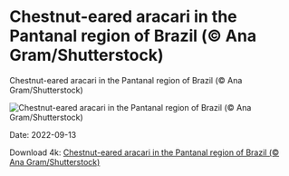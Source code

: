 # Chestnut-eared aracari in the Pantanal region of Brazil (© Ana Gram/Shutterstock)

Chestnut-eared aracari in the Pantanal region of Brazil (© Ana Gram/Shutterstock)

![Chestnut-eared aracari in the Pantanal region of Brazil (© Ana Gram/Shutterstock)](https://bing.com/th?id=OHR.Aracari_EN-US6920359857_UHD.jpg&w=1024&h=576)

Date: 2022-09-13

Download 4k: [Chestnut-eared aracari in the Pantanal region of Brazil (© Ana Gram/Shutterstock)](https://bing.com/th?id=OHR.Aracari_EN-US6920359857_UHD.jpg)

